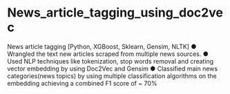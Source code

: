 # News_article_tagging_using_doc2vec
News article tagging    [Python, XGBoost, Sklearn, Gensim, NLTK]
    ●	Wrangled the text new articles scraped from multiple news sources.
    ●	Used NLP techniques like tokenization, stop words removal  and creating vector embedding by  using Doc2Vec and Gensim
    ●	Classified main news categories(news topics) by using multiple classification algorithms on the embedding achieving a combined F1 score of ~ 70%
